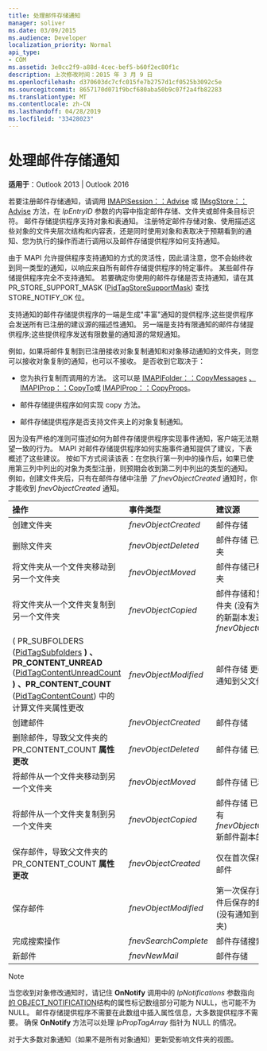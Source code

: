 ```yaml
---
title: 处理邮件存储通知
manager: soliver
ms.date: 03/09/2015
ms.audience: Developer
localization_priority: Normal
api_type:
- COM
ms.assetid: 3e0cc2f9-a88d-4cec-bef5-b60f2ec80f1c
description: 上次修改时间：2015 年 3 月 9 日
ms.openlocfilehash: d370603dc7cfc015fe7b2757d1cf0525b3092c5e
ms.sourcegitcommit: 8657170d071f9bcf680aba50b9c07f2a4fb82283
ms.translationtype: MT
ms.contentlocale: zh-CN
ms.lasthandoff: 04/28/2019
ms.locfileid: "33428023"
---
```

# <a name="handling-message-store-notification"></a>处理邮件存储通知
  
**适用于**：Outlook 2013 | Outlook 2016 
  
若要注册邮件存储通知，请调用 [IMAPISession：：Advise](imapisession-advise.md) 或 [IMsgStore：：Advise](imsgstore-advise.md) 方法，在  _lpEntryID_ 参数的内容中指定邮件存储、文件夹或邮件条目标识符。 邮件存储提供程序支持对象和表通知。 注册特定邮件存储对象、使用描述这些对象的文件夹层次结构和内容表，还是同时使用对象和表取决于预期看到的通知、您为执行的操作而进行调用以及邮件存储提供程序如何支持通知。 
  
由于 MAPI 允许提供程序支持通知的方式的灵活性，因此请注意，您不会始终收到同一类型的通知，以响应来自所有邮件存储提供程序的特定事件。 某些邮件存储提供程序完全不支持通知。 若要确定你使用的邮件存储是否支持通知，请在其 PR_STORE_SUPPORT_MASK ([PidTagStoreSupportMask](pidtagstoresupportmask-canonical-property.md)) 查找 STORE_NOTIFY_OK 位。 
  
支持通知的邮件存储提供程序的一端是生成"丰富"通知的提供程序;这些提供程序会发送所有已注册的建议源的描述性通知。 另一端是支持有限通知的邮件存储提供程序;这些提供程序发送有限数量的通知源的常规通知。 
  
例如，如果将邮件复制到已注册接收对象复制通知和对象移动通知的文件夹，则您可以接收对象复制的通知，也可以不接收。 是否收到它取决于：
  
- 您为执行复制而调用的方法。 这可以是 [IMAPIFolder：：CopyMessages](imapifolder-copymessages.md) [、IMAPIProp：：CopyTo](imapiprop-copyto.md)或 [IMAPIProp：：CopyProps](imapiprop-copyprops.md)。
    
- 邮件存储提供程序如何实现 copy 方法。
    
- 邮件存储提供程序是否支持文件夹上的对象复制通知。
    
因为没有严格的准则可描述如何为邮件存储提供程序实现事件通知，客户端无法期望一致的行为。 MAPI 对邮件存储提供程序如何实施事件通知提供了建议，下表概述了这些建议。 按如下方式阅读该表：在您执行第一列中的操作后，如果已使用第三列中列出的对象为类型注册，则预期会收到第二列中列出的类型的通知。 例如，创建文件夹后，只有在邮件存储中注册  _了 fnevObjectCreated_ 通知时，你才能收到  _fnevObjectCreated_ 通知。 
  
|**操作**|**事件类型**|**建议源**|
|:-----|:-----|:-----|
|创建文件夹  <br/> | _fnevObjectCreated_ <br/> |邮件存储  <br/> |
|删除文件夹  <br/> | _fnevObjectDeleted_ <br/> |邮件存储 已删除文件夹  <br/> |
|将文件夹从一个文件夹移动到另一个文件夹  <br/> | _fnevObjectMoved_ <br/> |邮件存储已移动文件夹  <br/> |
|将文件夹从一个文件夹复制到另一个文件夹  <br/> | _fnevObjectCopied_ <br/> |邮件存储和复制的文件夹 (没有为文件夹的新副本发送  _的 fnevObjectCreated_)   <br/> |
| ( PR_SUBFOLDERS ([PidTagSubfolders](pidtagsubfolders-canonical-property.md) **) 、PR_CONTENT_UNREAD** ([PidTagContentUnreadCount](pidtagcontentunreadcount-canonical-property.md) **) 、PR_CONTENT_COUNT** ([PidTagContentCount](pidtagcontentcount-canonical-property.md)) 中的计算文件夹属性更改  <br/> | _fnevObjectModified_ <br/> |邮件存储 更改 (没有通知到父文件夹)   <br/> |
|创建邮件  <br/> | _fnevObjectCreated_ <br/> |邮件存储  <br/> |
|删除邮件，导致父文件夹的 PR_CONTENT_COUNT **属性更改**  <br/> | _fnevObjectDeleted_ <br/> |邮件存储 已删除邮件  <br/> |
|将邮件从一个文件夹移动到另一个文件夹  <br/> | _fnevObjectMoved_ <br/> |邮件存储 已移动邮件  <br/> |
|将邮件从一个文件夹复制到另一个文件夹  <br/> | _fnevObjectCopied_ <br/> |邮件存储 已复制 (没有  _fnevObjectCreated_ 新邮件副本的通知)   <br/> |
|保存邮件，导致父文件夹的 PR_CONTENT_COUNT **属性更改**  <br/> | _fnevObjectCreated_ <br/> |仅在首次保存时存储邮件  <br/> |
|保存邮件  <br/> | _fnevObjectModified_ <br/> |第一次保存更改的邮件后保存的邮件存储 (没有通知到父文件夹)   <br/> |
|完成搜索操作  <br/> | _fnevSearchComplete_ <br/> |邮件存储搜索文件夹  <br/> |
|新邮件  <br/> | _fnevNewMail_ <br/> |邮件存储  <br/> |
   
> [!NOTE]
> 当您收到对象修改通知时，请记住 **OnNotify** 调用中的 _lpNotifications_ 参数指向 [的 OBJECT_NOTIFICATION](object_notification.md)结构的属性标记数组部分可能为 NULL，也可能不为 NULL。 邮件存储提供程序不需要在此数组中插入属性信息，大多数提供程序不需要。 确保 **OnNotify** 方法可以处理  _lpPropTagArray_ 指针为 NULL 的情况。 
  
对于大多数对象通知（如果不是所有对象通知）更新受影响文件夹的视图。
  

